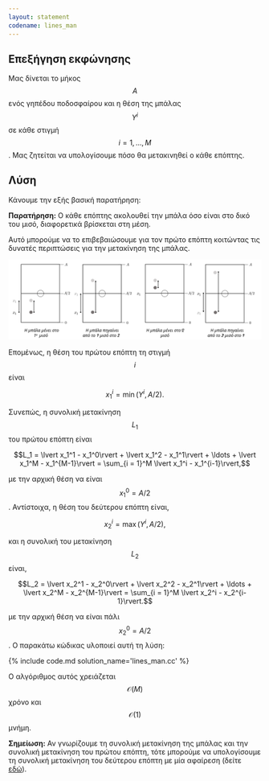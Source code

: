 ```yaml
---
layout: statement
codename: lines_man
---
```


## Επεξήγηση εκφώνησης

Μας δίνεται το μήκος $$A$$ ενός γηπέδου ποδοσφαίρου και η θέση της μπάλας $$Y^i$$ σε κάθε στιγμή $$i = 1, \ldots , M$$. Μας ζητείται να υπολογίσουμε πόσο θα μετακινηθεί ο κάθε επόπτης.

## Λύση

Κάνουμε την εξής βασική παρατήρηση:

**Παρατήρηση:** Ο κάθε επόπτης ακολουθεί την μπάλα όσο είναι στο δικό του μισό, διαφορετικά βρίσκεται στη μέση.

Αυτό μπορούμε να το επιβεβαιώσουμε για τον πρώτο επόπτη κοιτώντας τις δυνατές περιπτώσεις για την μετακίνηση της μπάλας.

<center>
<img alt="Οι 4 περιπτώσεις για τον πρώτο επόπτη" src="/assets/22-pdp-c-lines_man-cases.svg" width="700px">
</center>

Επομένως, η θέση του πρώτου επόπτη τη στιγμή $$i$$ είναι

$$x_1^i = \min(Y^i, A/2).$$

Συνεπώς, η συνολική μετακίνηση $$L_1$$ του πρώτου επόπτη είναι

$$L_1 = \lvert x_1^1 - x_1^0\rvert + \lvert x_1^2 - x_1^1\rvert + \ldots + \lvert x_1^M - x_1^{M-1}\rvert = \sum_{i = 1}^M \lvert x_1^i - x_1^{i-1}\rvert,$$

με την αρχική θέση να είναι $$x_1^0 = A/2$$. Αντίστοιχα, η θέση του δεύτερου επόπτη είναι,

$$x_2^i = \max(Y^i, A/2),$$

και η συνολική του μετακίνηση $$L_2$$ είναι,

$$L_2 = \lvert x_2^1 - x_2^0\rvert + \lvert x_2^2 - x_2^1\rvert + \ldots + \lvert x_2^M - x_2^{M-1}\rvert = \sum_{i = 1}^M \lvert x_2^i - x_2^{i-1}\rvert.$$

με την αρχική θέση να είναι πάλι $$x_2^0 = A/2$$. Ο παρακάτω κώδικας υλοποιεί αυτή τη λύση:

{% include code.md solution_name='lines_man.cc' %}

Ο αλγόριθμος αυτός χρειάζεται $$\mathcal{O}(M)$$ χρόνο και $$\mathcal{O}(1)$$ μνήμη.

**Σημείωση:** Αν γνωρίζουμε τη συνολική μετακίνηση της μπάλας και την συνολική μετακίνηση του πρώτου επόπτη, τότε μπορούμε να υπολογίσουμε τη συνολική μετακίνηση του δεύτερου επόπτη με μία αφαίρεση (δείτε [εδώ](https://github.com/pdp-archive/pdp-archive.github.io/tree/master/_includes/source_code/code/22-PDP/lines_man/lines_man_diff.cc)).
